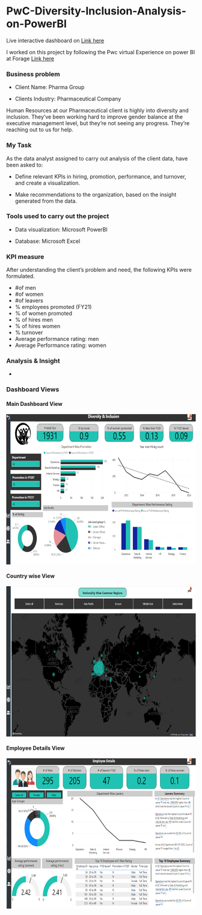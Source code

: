 # PwC-Diversity-Inclusion-Analysis-on-PowerBI

Live interactive dashboard on [Link here](https://github.com/Manojkumar0715/PwC-Diversity-Inclusion-Analysis-on-PowerBI/blob/main/Diversity%20and%20inclusion.pbix)

I worked on this project by following the Pwc virtual Experience on power BI at Forage [Link here](https://www.theforage.com/virtual-internships/prototype/a87GpgE6tiku7q3gu/Power%20BI%20in%20Data%20Analytics?ref=4waMNg8ejozso67A7)

### Business problem 

- Client Name: Pharma Group

- Clients Industry: Pharmaceutical Company

Human Resources at our Pharmaceutical client is highly into diversity and inclusion. They’ve been working hard to improve gender balance at the executive management level, but they’re not seeing any progress. They’re reaching out to us for help.

### My Task

As the data analyst assigned to carry out analysis of the client data, have been asked to:

- Define relevant KPIs in hiring, promotion, performance, and turnover, and create a visualization.

- Make recommendations to the organization, based on the insight generated from the data.

### Tools used to carry out the project

- Data visualization: Microsoft PowerBI

- Database: Microsoft Excel

### KPI measure
 
 After understanding the client’s problem and need, the following KPIs were formulated.
- #of men
- #of women
- #of leavers
- % employees promoted (FY21)
- % of women promoted
- % of hires men
- % of hires women
- % turnover 
- Average performance rating: men
- Average Performance rating: women

### Analysis & Insight
- 


### Dashboard Views

#### Main Dashboard View

<p align="center">
  <img src="https://github.com/Manojkumar0715/PwC-Diversity-Inclusion-Analysis-on-PowerBI/blob/main/Main%20dashboard.png" height="400">
</p>

#### Country wise View

<p align="center">
  <img src="https://github.com/Manojkumar0715/PwC-Diversity-Inclusion-Analysis-on-PowerBI/blob/main/Nationality%20Wise.png" height="400">
</p>

#### Employee Details View

<p align="center">
  <img src="https://github.com/Manojkumar0715/PwC-Diversity-Inclusion-Analysis-on-PowerBI/blob/main/Employee%20Details.png" height="400">
</p>
